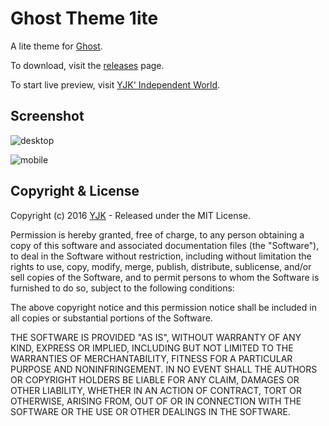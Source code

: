 # Ghost Theme 1ite

A lite theme for [Ghost](http://github.com/tryghost/ghost/).

To download, visit the [releases](https://github.com/ygbhf/1ite/releases) page.

To start live preview, visit [YJK' Independent World](https://yjk.im).

## Screenshot 

![desktop](https://raw.githubusercontent.com/ygbhf/1ite/master/assets/screenshot-desktop.png)

![mobile](https://raw.githubusercontent.com/ygbhf/1ite/master/assets/screenshot-mobile.png)

## Copyright & License

Copyright (c) 2016 [YJK](https://yjk.im) - Released under the MIT License.

Permission is hereby granted, free of charge, to any person obtaining a copy of this software and associated documentation files (the "Software"), to deal in the Software without restriction, including without limitation the rights to use, copy, modify, merge, publish, distribute, sublicense, and/or sell copies of the Software, and to permit persons to whom the Software is furnished to do so, subject to the following conditions:

The above copyright notice and this permission notice shall be included in all copies or substantial portions of the Software.

THE SOFTWARE IS PROVIDED "AS IS", WITHOUT WARRANTY OF ANY KIND, EXPRESS OR IMPLIED, INCLUDING BUT NOT LIMITED TO THE WARRANTIES OF MERCHANTABILITY, FITNESS FOR A PARTICULAR PURPOSE AND
NONINFRINGEMENT. IN NO EVENT SHALL THE AUTHORS OR COPYRIGHT HOLDERS BE LIABLE FOR ANY CLAIM, DAMAGES OR OTHER LIABILITY, WHETHER IN AN ACTION OF CONTRACT, TORT OR OTHERWISE, ARISING FROM, OUT OF OR IN CONNECTION WITH THE SOFTWARE OR THE USE OR OTHER DEALINGS IN THE SOFTWARE.